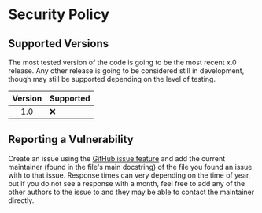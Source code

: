 # Security Policy

## Supported Versions

The most tested version of the code is going to be the most recent x.0 release. Any other release is going to be
considered still in development, though may still be supported depending on the level of testing.

| Version              | Supported          |
|:--------------------:|--------------------|
| 1.0                  | :x:                |

## Reporting a Vulnerability

Create an issue using the [GitHub issue feature](https://github.com/DevWalrus/dozer-bot/issues) and add the current 
maintainer (found in the file's main docstring) of the file you found an issue with to that issue. Response times can
very depending on the time of year, but if you do not see a response with a month, feel free to add any of the other
authors to the issue to and they may be able to contact the maintainer directly.